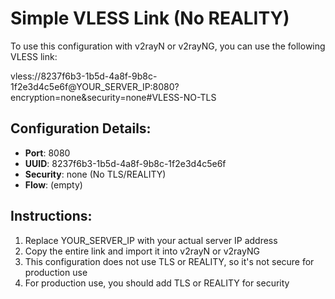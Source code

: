 # Simple VLESS Link (No REALITY)

To use this configuration with v2rayN or v2rayNG, you can use the following VLESS link:

vless://8237f6b3-1b5d-4a8f-9b8c-1f2e3d4c5e6f@YOUR_SERVER_IP:8080?encryption=none&security=none#VLESS-NO-TLS

## Configuration Details:

- **Port**: 8080
- **UUID**: 8237f6b3-1b5d-4a8f-9b8c-1f2e3d4c5e6f
- **Security**: none (No TLS/REALITY)
- **Flow**: (empty)

## Instructions:

1. Replace YOUR_SERVER_IP with your actual server IP address
2. Copy the entire link and import it into v2rayN or v2rayNG
3. This configuration does not use TLS or REALITY, so it's not secure for production use
4. For production use, you should add TLS or REALITY for security
